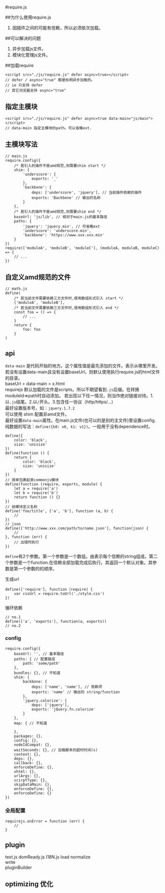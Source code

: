 #require.js

##为什么使用require.js

1. 因插件之间的可能有信赖，所以必须依次加载。  

##可以解决的问题

1. 异步加载js文件。  
2. 模块化管理js文件。  

##加载require

    <script src="./js/require.js" defer async=true></script>
    // defer / async="true" 都是标明异步加载的。
    // ie 只支持 defer
    // 其它浏览器支持 async="true"

## 指定主模块

    <script src="./js/require.js" defer async=true data-main="js/main"></script>
    // data-main 指定主模块的path。可以省略ext.  

## 主模块写法

    // main.js
    require.config({
        /* 若引入的插件不是amd规范,则需要shim start */
        shim: {
            'underscore': {
                exports: '_'
            },
            'backbone': {
                deps: ['underscore', 'jquery'], // 当前插件依赖的插件
                exports: 'Backbone' // 输出的名称
            }
        },
        /* 若引入的插件不是amd规范,则需要shim end */
        baseUrl: 'js/lib', // 相对于main.js的基本路径
        paths: {
            'jquery': 'jquery.min', // 可省略ext
            'underscore': 'underscore.min',
            'backbone': 'https://www.xxx.xxx.min'
        }
    })
    require(['moduleA', 'moduleB', 'moduleC'], (moduleA, moduleB, moduleC) => {
        // ...
    })

## 自定义amd规范的文件

    // math.js
    define(
        /* 若当前文件需要依赖三方文件时,使用数组形式引入 start */
        ['moduleA', 'moduleB'],
        /* 若当前文件需要依赖三方文件时,使用数组形式引入 end */
        const foo = () => {
            // ...
        }
        return {
            foo: foo
        }
    )

## api

`data-main` 是代码开始的地方。这个属性值是最先添加的文件。表示从哪里开发。  
若没有设置data-main且没有设置baseUrl，则默认使用执行require.js的html文件的目录。  
baseUrl > data-main > x.html  
requirejs 默认加载的文件是scripts。所以不期望看到`.js`后缀。在转换moduleId=>path时自动添加。
若出现以下任一情况，则当作绝对链接对待。1. 以`.js`结尾。2.以`/`开头。3.包含任一协议（http/https/...）  
最好设置版本号，如：`jquery.1.7.2`  
可以使用 shim 配置非amd文件。  
最好设置`data-main`属性。在main.js文件(也可以的是别的主文件)里设置config.  
纯数据的写法：`define({k0: v0, k1: v1})`。一般用于没有dependence时。  

    define({
        color: 'black',
        size: 'unisize'
    })
    define(function () {
        return {
            color: 'black',
            size: 'unisize'
        }
    })
    // 简单包裹起来commonjs模块
    define(function (require, exports, module) {
        let a = require('a')
        let b = require('b')
        return function () {}
    })
    // 给模块定义名称
    define('foo/title', ['a', 'b'], function (a, b) {
        //
    })
    // json
    define(['http://www.xxx.com/path/to/name.json'], function(json) {
        //
    }, function (err) {
        // 出错时执行
    })

`define`有2个参数。第一个参数是一个数组。由表示每个信赖的string组成。第二个参数是一个function.在信赖全部加载完成后执行。其返回一个默认对象。其参数是第一个参数的的顺序。  

生成url  

    define(['require'], function（require) {
        var cssUrl = require.toUrl('./style.css')
    })

循环依赖  

    // no.1
    define(['a', 'exports'], function(a, exports))
    // no.2

### config

    require.config({
        baseUrl: '', // 基本路径
        paths: { // 配置路径
            path: 'some/path'
        },
        bundles: {}, // 不知道
        shim: {
            backbone: {
                deps: ['name', 'name'], // 依赖项
                exports: 'name' // 输出的 string/function
            },
            'jquery.colorize': {
                deps: ['jquery'],
                exports: 'jQuery.fn.colorize'
            }
        },
        map: { // 不知道
            
        },
        packages: {},
        config: {},
        nodeIdCompat: {},
        waitSeconds: {}, // 加载脚本的超时时间(s)
        context: {},
        deps: {},
        callback: {},
        enforceDefine: {},
        xhtml: {},
        urlArgs: {},
        scirptType: {},
        skipDataMain: {},
        enforceDefine: {},
        enforceDefine: {}
    })

### 全局配置

    requirejs.onError = function (err) {
        // 
    }

## plugin

text.js
domReady.js
I18N.js
load
normalize  
write  
pluginBuilder  

## optimizing 优化

